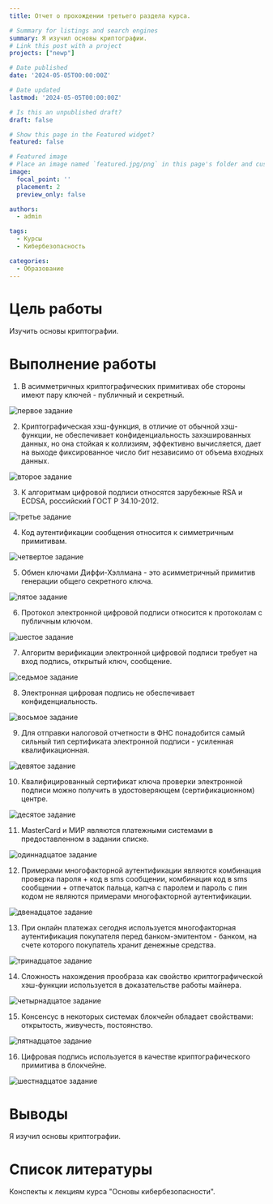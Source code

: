 ```yaml
---
title: Отчет о прохождении третьего раздела курса.

# Summary for listings and search engines
summary: Я изучил основы криптографии.
# Link this post with a project
projects: ["newp"]

# Date published
date: '2024-05-05T00:00:00Z'

# Date updated
lastmod: '2024-05-05T00:00:00Z'

# Is this an unpublished draft?
draft: false

# Show this page in the Featured widget?
featured: false

# Featured image
# Place an image named `featured.jpg/png` in this page's folder and customize its options here.
image:
  focal_point: ''
  placement: 2
  preview_only: false

authors:
  - admin

tags:
  - Курсы
  - Кибербезопасность

categories:
  - Образование
---
```


# Цель работы

Изучить основы криптографии.

# Выполнение работы

1. В асимметричных криптографических примитивах обе стороны имеют пару ключей - публичный и секретный.

![первое задание](image/1.png)

2. Криптографическая хэш-функция, в отличие от обычной хэш-функции, не обеспечивает конфиденциальность захэшированных данных, но она стойкая к коллизиям, эффективно вычисляется, дает на выходе фиксированное число бит независимо от объема входных данных.

![второе задание](image/2.png)

3. К алгоритмам цифровой подписи относятся зарубежные RSA и ECDSA, российский ГОСТ Р 34.10-2012.

![третье задание](image/3.png)

4.  Код аутентификации сообщения относится к симметричным примитивам.

![четвертое задание](image/4.png)

5. Обмен ключами Диффи-Хэллмана - это асимметричный примитив генерации общего секретного ключа.

![пятое задание](image/5.png)

6. Протокол электронной цифровой подписи относится к протоколам с публичным ключом.

![шестое задание](image/6.png)

7. Алгоритм верификации электронной цифровой подписи требует на вход подпись, открытый ключ, сообщение.

![седьмое задание](image/7.png)

8. Электронная цифровая подпись не обеспечивает конфиденциальность.

![восьмое задание](image/8.png)

9. Для отправки налоговой отчетности в ФНС понадобится самый сильный тип сертификата электронной подписи - усиленная квалификационная.

![девятое задание](image/9.png)

10. Квалифицированный сертификат ключа проверки электронной подписи можно получить в удостоверяющем (сертификационном) центре.

![десятое задание](image/10.png)

11. MasterCard и МИР являются платежными системами в предоставленном в задании списке.

![одиннадцатое задание](image/11.png)

12. Примерами многофакторной аутентификации являются комбинация проверка пароля + код в sms сообщении, комбинация код в sms сообщении + отпечаток пальца, капча с паролем и пароль с пин кодом не являются примерами многофакторной аутентификации.

![двенадцатое задание](image/12.png)

13. При онлайн платежах сегодня используется многофакторная аутентификация покупателя перед банком-эмитентом - банком, на счете которого покупатель хранит денежные средства.

![тринадцатое задание](image/13.png)

14. Сложность нахождения прообраза как свойство криптографической хэш-функции используется в доказательстве работы майнера.

![четырнадцатое задание](image/14.png)

15. Консенсус в некоторых системах блокчейн обладает свойствами: открытость, живучесть, постоянство.

![пятнадцатое задание](image/15.png)

16. Цифровая подпись используется в качестве криптографического примитива в блокчейне.

![шестнадцатое задание](image/16.png)

# Выводы

Я изучил основы криптографии.

# Список литературы

Конспекты к лекциям курса "Основы кибербезопасности".
